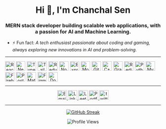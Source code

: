 <h1 align="center">Hi 👋, I'm Chanchal Sen</h1>
<h3 align="center">MERN stack developer building scalable web applications, with a passion for AI and Machine Learning.</h3>

- ⚡ Fun fact: *A tech enthusiast passionate about coding and gaming, always exploring new innovations in AI and problem-solving.*

---

<div align="center" style="display: flex; flex-wrap: wrap; gap: 5px;">
  <img src="https://skillicons.dev/icons?i=react" height="30" alt="React logo" /> 
  <img src="https://skillicons.dev/icons?i=nextjs" height="30" alt="Next.js logo" /> 
  <img src="https://skillicons.dev/icons?i=ts" height="30" alt="TypeScript logo" />
  <img src="https://skillicons.dev/icons?i=tailwind" height="30" alt="Tailwind CSS logo" />
  <img src="https://skillicons.dev/icons?i=redux" height="30" alt="Redux logo" />
  <img src="https://skillicons.dev/icons?i=nodejs" height="30" alt="Node.js logo" />
  <img src="https://skillicons.dev/icons?i=express" height="30" alt="Express.js logo" />
  <img src="https://skillicons.dev/icons?i=mongodb" height="30" alt="MongoDB logo" />
  <img src="https://skillicons.dev/icons?i=git" height="30" alt="Git logo" />
  <img src="https://skillicons.dev/icons?i=cpp" height="30" alt="C++ logo" />
  <img src="https://skillicons.dev/icons?i=graphql" height="30" alt="GraphQL logo" />
  <img src="https://skillicons.dev/icons?i=redis" height="30" alt="Redis logo" />
  <img src="https://skillicons.dev/icons?i=python" height="30" alt="Python logo" />
  <img src="https://skillicons.dev/icons?i=mysql" height="30" alt="MySQL logo" />
  <img src="https://skillicons.dev/icons?i=firebase" height="30" alt="Firebase logo" />
  <img src="https://skillicons.dev/icons?i=postman" height="30" alt="Postman logo" />
  <img src="https://skillicons.dev/icons?i=materialui" height="30" alt="Material UI logo" />
  <img src="https://skillicons.dev/icons?i=figma" height="30" alt="Figma logo" />
  <img src="https://skillicons.dev/icons?i=docker" height="30" alt="Docker logo" />
</div>

---

<div align="center">
    <a href="mailto:bkchanchalsen@gmail.com" target="_blank">
        <img src="https://skillicons.dev/icons?i=gmail" height="30" alt="Email logo" />
    </a>  
    <a href="https://www.linkedin.com/in/chanchal09/" target="_blank">
        <img src="https://skillicons.dev/icons?i=linkedin" height="30" alt="LinkedIn logo" />
    </a>  
    <a href="https://leetcode.com/u/Chanchalsen09/" target="_blank">
        <img src="https://cdn.iconscout.com/icon/free/png-256/free-leetcode-logo-icon-download-in-svg-png-gif-file-formats--technology-social-media-vol-4-pack-logos-icons-2944960.png" height="30" alt="LeetCode logo"  />
    </a>  
    <a href="https://chanchalsen.netlify.app/" target="_blank">
        <img src="https://chanchalsen.netlify.app/assets/Avatar-hTL26VLf.webp" height="30" alt="Portfolio logo"  />
    </a> 
      <a href="https://x.com/ChanchalSe5934?t=NhbAw9xggqwy4x4I__SJgA&s=09" target="_blank">
        <img src="https://skillicons.dev/icons?i=twitter" height="30" alt="twitter logo"  />
    </a> 
</div>

---

<p align="center">
  <a href="https://chanchalsen.netlify.app/" target = "_blank"><img src="https://git-hub-streak-stats.vercel.app?user=Chanchalsen09&theme=dark" alt="GitHub Streak" /></a>
</p>

<div align="center">
    <img src="https://komarev.com/ghpvc/?username=Chanchalsen09" alt="Profile Views" />
</div>

